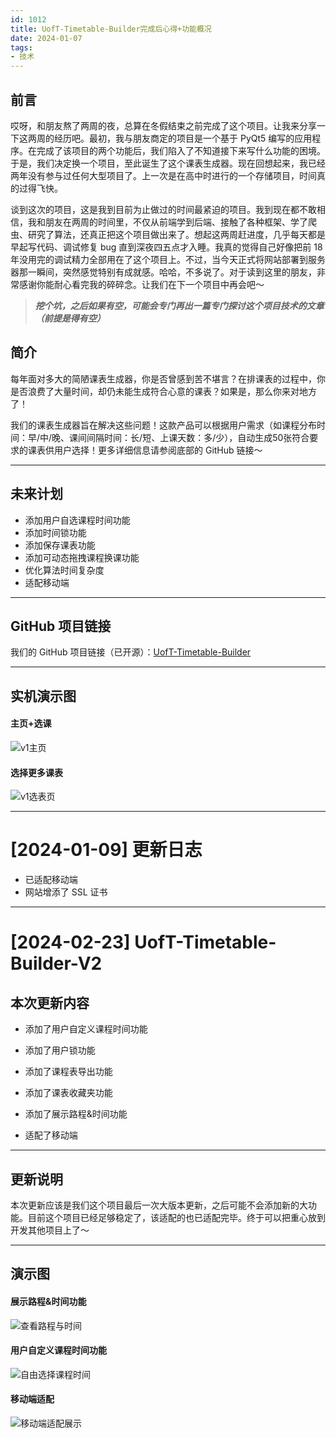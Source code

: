 ```yaml
---
id: 1012
title: UofT-Timetable-Builder完成后心得+功能概况
date: 2024-01-07
tags: 
- 技术
---
```


## 前言

哎呀，和朋友熬了两周的夜，总算在冬假结束之前完成了这个项目。让我来分享一下这两周的经历吧。最初，我与朋友商定的项目是一个基于 PyQt5 编写的应用程序。在完成了该项目的两个功能后，我们陷入了不知道接下来写什么功能的困境。于是，我们决定换一个项目，至此诞生了这个课表生成器。现在回想起来，我已经两年没有参与过任何大型项目了。上一次是在高中时进行的一个存储项目，时间真的过得飞快。

谈到这次的项目，这是我到目前为止做过的时间最紧迫的项目。我到现在都不敢相信，我和朋友在两周的时间里，不仅从前端学到后端、接触了各种框架、学了爬虫、研究了算法，还真正把这个项目做出来了。想起这两周赶进度，几乎每天都是早起写代码、调试修复 bug 直到深夜四五点才入睡。我真的觉得自己好像把前 18 年没用完的调试精力全部用在了这个项目上。不过，当今天正式将网站部署到服务器那一瞬间，突然感觉特别有成就感。哈哈，不多说了。对于读到这里的朋友，非常感谢你能耐心看完我的碎碎念。让我们在下一个项目中再会吧～

> ***挖个坑，之后如果有空，可能会专门再出一篇专门探讨这个项目技术的文章（前提是得有空）***

## 简介

每年面对多大的简陋课表生成器，你是否曾感到苦不堪言？在排课表的过程中，你是否浪费了大量时间，却仍未能生成符合心意的课表？如果是，那么你来对地方了！

我们的课表生成器旨在解决这些问题！这款产品可以根据用户需求（如课程分布时间：早/中/晚、课间间隔时间：长/短、上课天数：多/少），自动生成50张符合要求的课表供用户选择！更多详细信息请参阅底部的 GitHub 链接～

---

## 未来计划

- 添加用户自选课程时间功能
- 添加时间锁功能
- 添加保存课表功能
- 添加可动态拖拽课程换课功能
- 优化算法时间复杂度
- 适配移动端

---

## GitHub 项目链接

我们的 GitHub 项目链接（已开源）：[UofT-Timetable-Builder](https://github.com/UofT-Box/UofT-Timetable-Builder)

---

## 实机演示图

#### 主页+选课
![v1主页](./img/uoftbox/v1主页.jpg)

#### 选择更多课表
![v1选表页](./img/uoftbox/v1选表页.jpg)

---

# [2024-01-09] 更新日志

- 已适配移动端
- 网站增添了 SSL 证书

---

# [2024-02-23] UofT-Timetable-Builder-V2

## 本次更新内容

+ 添加了用户自定义课程时间功能
+ 添加了用户锁功能
+ 添加了课程表导出功能
+ 添加了课表收藏夹功能
+ 添加了展示路程&时间功能

+ 适配了移动端

---

## 更新说明

本次更新应该是我们这个项目最后一次大版本更新，之后可能不会添加新的大功能。目前这个项目已经足够稳定了，该适配的也已适配完毕。终于可以把重心放到开发其他项目上了～

---

## 演示图

#### 展示路程&时间功能
![查看路程与时间](./img/uoftbox/v2查看路程与时间.jpg)
#### 用户自定义课程时间功能
![自由选择课程时间](./img/uoftbox/v2选时间段.jpg)
#### 移动端适配
![移动端适配展示](./img/uoftbox/v2移动端适配.jpg)
